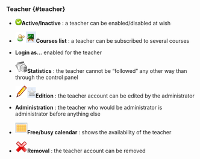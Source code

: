 ### Teacher {#teacher}

*   ![](../../assets/images45.png)**Active/Inactive** : a teacher can be enabled/disabled at wish

*   ![](../../assets/graficos54.png)![](../../assets/graficos55.png)**Courses list** : a teacher can be subscribed to several courses

*   **Login as...** enabled for the teacher

*   ![](../../assets/graficos56.png)**Statistics** : the teacher cannot be “followed” any other way than through the control panel

*   ![](../../assets/graficos57.png)![](../../assets/graficos58.png)**Edition** : the teacher account can be edited by the administrator

*   **Administration** : the teacher who would be administrator is administrator before anything else

*   ![](../../assets/graficos59.png)**Free/busy calendar** : shows the availability of the teacher

*   ![](../../assets/graficos61.png)**Removal** : the teacher account can be removed